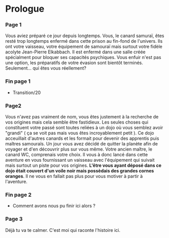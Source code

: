 # Prologue
### Page 1
Vous aviez préparé ce jour depuis longtemps. Vous, le canard samuraï, êtes resté trop longtemps enfermé dans cette prison au 
fin-fond de l'univers. Ils ont votre vaisseau, votre équipement de samouraï mais surtout votre fidèle acolyte Jean-Pierre Elkabbach.
Il est enfermé dans une salle créée spécialment pour bloquer ses capacités psychiques. Vous enfuir n'est pas une option, les
préparatifs de votre évasion sont bientôt terminés. Seulement... qui êtes vous réellement?
### Fin page 1
* Transition/20
### Page2
Vous n'avez pas vraiment de nom, vous êtes justement à la recherche de vos origines mais cela semble être fastidieux. Les seules 
choses qui constituent votre passé sont toutes reliées à un dojo où vous semblez avoir "grandi" ( ça se voit pas mais vous êtes
incroyablement petit ). Ce dojo acceuillait d'autres canards et les formait pour devenir des apprentis puis maîtres samouraïs. Un
jour vous avez décidé de quitter la planète afin de voyager et d'en découvrir plus sur vous même. Votre ancien maître, le canard WC, comprenais votre choix. Il vous à donc lancé dans cette aventure en vous fournissant un vaisseau avec l'équipement qui suivait mais surtout un piste pour vos origines. **L'être vous ayant déposé dans ce dojo était couvert d'un voile noir mais possèdais des grandes cornes oranges**. Il ne vous en fallait pas plus pour vous motiver à partir à l'aventure.
### Fin page 2
* Comment avons nous pu finir ici alors ?
### Page 3
Déjà tu va te calmer. C'est moi qui raconte l'histoire ici.

